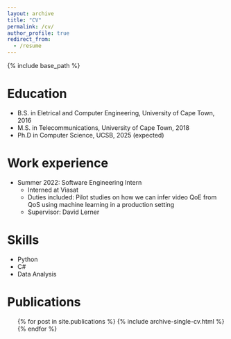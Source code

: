 ```yaml
---
layout: archive
title: "CV"
permalink: /cv/
author_profile: true
redirect_from:
  - /resume
---
```


{% include base_path %}

Education
======
* B.S. in Eletrical and Computer Engineering, University of Cape Town, 2016
* M.S. in Telecommunications, University of Cape Town, 2018
* Ph.D in Computer Science, UCSB, 2025 (expected)

Work experience
======
* Summer 2022: Software Engineering Intern
  * Interned at Viasat
  * Duties included: Pilot studies on how we can infer video QoE from QoS using machine learning in a production setting
  * Supervisor: David Lerner
<!---
#* Fall 2015: Research Assistant
  #* Github University
  #* Duties included: Merging pull requests
  #* Supervisor: Professor Hub
  --->
Skills
======
* Python
* C#
* Data Analysis

Publications
======
  <ul>{% for post in site.publications %}
    {% include archive-single-cv.html %}
  {% endfor %}</ul>
  
  
<!---  
#Talks

#======

# <ul>{% for post in site.talks %}

  #   {% include archive-single-talk-cv.html %}
 
  # {% endfor %}</ul>
  
#Teaching

#======

# <ul>{% for post in site.teaching %}

  #   {% include archive-single-cv.html %}
 
  # {% endfor %}</ul>
  --->

